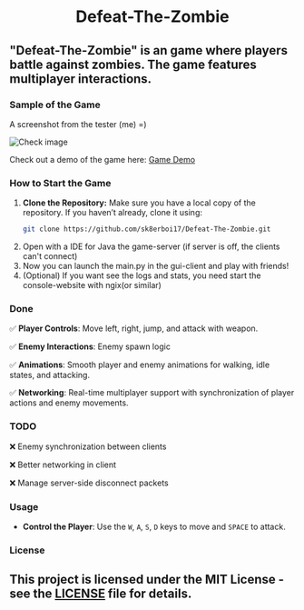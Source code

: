 <div align="center">


<h1> Defeat-The-Zombie </h1>
</div>

## "Defeat-The-Zombie" is an game where players battle against zombies. The game features multiplayer interactions.

### Sample of the Game
<p>A screenshot from the tester (me) =)</p>

![Check image](https://github.com/user-attachments/assets/aee2dcba-9d69-4cd4-91a3-62ddcaed8229)

Check out a demo of the game here: [Game Demo](https://youtu.be/o1mvx0d7RqU)


### How to Start the Game
1. **Clone the Repository:**
   Make sure you have a local copy of the repository. If you haven’t already, clone it using:
   ```bash
   git clone https://github.com/sk8erboi17/Defeat-The-Zombie.git
   ```
2. Open with a IDE for Java the game-server (if server is off, the clients can't connect)
3. Now you can launch the main.py in the gui-client and play with friends!
4. (Optional) If you want see the logs and stats, you need start the console-website with ngix(or similar)

### Done
<div align="left">
<p>✅ <strong>Player Controls</strong>: Move left, right, jump, and attack with  weapon.</p>
<p>✅ <strong>Enemy Interactions</strong>: Enemy spawn logic</p>
<p>✅ <strong>Animations</strong>: Smooth player and enemy animations for walking, idle states, and attacking.</p>
<p> ✅ <strong>Networking</strong>: Real-time multiplayer support with synchronization of player actions and enemy movements.</p>
</div>

### TODO
<p>❌ Enemy synchronization between clients</p>
<p>❌ Better networking in client</p>
<p>❌ Manage server-side disconnect packets</p>

### Usage
- **Control the Player**: Use the `W`, `A`, `S`, `D` keys to move and `SPACE` to attack.

### License
This project is licensed under the MIT License - see the [LICENSE](LICENSE) file for details.
---

